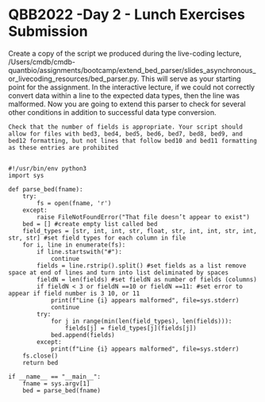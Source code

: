 # QBB2022 -Day 2 - Lunch Exercises Submission 


Create a copy of the script we produced during the live-coding lecture, /Users/cmdb/cmdb-quantbio/assignments/bootcamp/extend_bed_parser/slides_asynchronous_or_livecoding_resources/bed_parser.py. This will serve as your starting point for the assignment. In the interactive lecture, if we could not correctly convert data within a line to the expected data types, then the line was malformed. Now you are going to extend this parser to check for several other conditions in addition to successful data type conversion.

    Check that the number of fields is appropriate. Your script should allow for files with bed3, bed4, bed5, bed6, bed7, bed8, bed9, and bed12 formatting, but not lines that follow bed10 and bed11 formatting as these entries are prohibited

```

#!/usr/bin/env python3
import sys

def parse_bed(fname):
    try:
        fs = open(fname, 'r')
    except:
        raise FileNotFoundError("That file doesn’t appear to exist")
    bed = [] #create empty list called bed
    field_types = [str, int, int, str, float, str, int, int, str, int, str, str] #set field types for each column in file
    for i, line in enumerate(fs): 
        if line.startswith("#"):
            continue
        fields = line.rstrip().split() #set fields as a list remove space at end of lines and turn into list deliminated by spaces
        fieldN = len(fields) #set fieldN as number of fields (columns)
        if fieldN < 3 or fieldN ==10 or fieldN ==11: #set error to appear if field number is 3 10, or 11
            print(f"Line {i} appears malformed", file=sys.stderr)
            continue
        try:
            for j in range(min(len(field_types), len(fields))):
                fields[j] = field_types[j](fields[j])
            bed.append(fields)
        except:
            print(f"Line {i} appears malformed", file=sys.stderr)
    fs.close()
    return bed

if __name__ == "__main__":
    fname = sys.argv[1]
    bed = parse_bed(fname)
```
